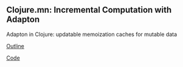 ## Clojure.mn: Incremental Computation with Adapton
Adapton in Clojure: updatable memoization caches for mutable data

[Outline](https://github.com/bmaddy/presentations/blob/master/2019-clojure.mn-adapton/adapton.org)

[Code](https://github.com/bmaddy/memgraph)
